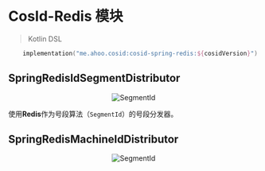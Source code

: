 # CosId-Redis 模块

> Kotlin DSL

``` kotlin
    implementation("me.ahoo.cosid:cosid-spring-redis:${cosidVersion}")
```

## SpringRedisIdSegmentDistributor

<p align="center" >
  <img :src="$withBase('/assets/design/SegmentId.png')" alt="SegmentId"/>
</p>

使用**Redis**作为号段算法（`SegmentId`）的号段分发器。

## SpringRedisMachineIdDistributor

<p align="center" >
  <img :src="$withBase('/assets/design/RedisMachineIdDistributor.png')" alt="SegmentId"/>
</p>
